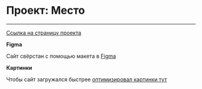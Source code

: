 # Проект: Место
***
[Ссылка на страницу проекта](https://st3p4ik.github.io/russian-travel/)

**Figma**

Сайт свёрстан с помощью макета в [Figma](https://www.figma.com/file/2cn9N9jSkmxD84oJik7xL7/JavaScript.-Sprint-4?node-id=0%3A1)

**Картинки**

Чтобы сайт загружался быстрее [оптимизировал картинки тут](https://tinypng.com/)

